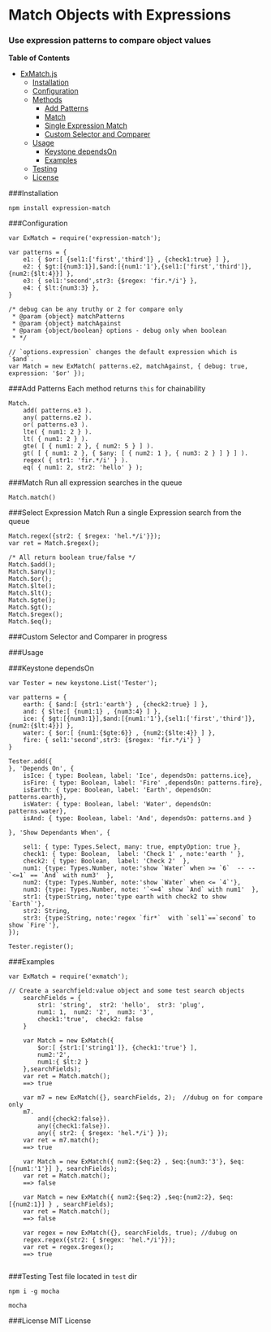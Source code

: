 # Match Objects with Expressions
### Use expression patterns to compare object values

**Table of Contents**

- [ExMatch.js](#expression-matcher)
	- [Installation](#installation)
	- [Configuration](#configuration)
	- [Methods](#add-patterns)
		- [Add Patterns](#add-patterns)
		- [Match](#match)
		- [Single Expression Match](#select-expression-match)
		- [Custom Selector and Comparer](#custom-selector-and-comparer)	
	- [Usage](#usage)
		- [Keystone dependsOn](#keystone-dependson)
		- [Examples](#examples)
	- [Testing](#testing)
	- [License](#license)


###Installation
```
npm install expression-match
```
###Configuration
```
var ExMatch = require('expression-match');

var patterns = {
	e1: { $or:[ {sel1:['first','third']} , {check1:true} ] },
	e2: { $gt:[{num3:1}],$and:[{num1:'1'},{sel1:['first','third']},{num2:{$lt:4}}] },
	e3: { sel1:'second',str3: {$regex: 'fir.*/i'} },
	e4: { $lt:{num3:3} },
}

/* debug can be any truthy or 2 for compare only
 * @param {object} matchPatterns
 * @param {object} matchAgainst
 * @param {object/boolean} options - debug only when boolean 
 * */
 
// `options.expression` changes the default expression which is `$and`.  
var Match = new ExMatch( patterns.e2, matchAgainst, { debug: true, expression: '$or' });

```

###Add Patterns
Each method returns `this` for chainability
```
Match.
	add( patterns.e3 ).
	any( patterns.e2 ).
	or( patterns.e3 ).
	lte( { num1: 2 } ).
	lt( { num1: 2 } ).
	gte( [ { num1: 2 }, { num2: 5 } ] ).
	gt( [ { num1: 2 }, { $any: [ { num2: 1 }, { num3: 2 } ] } ] ).
	regex( { str1: 'fir.*/i' } ).
	eq( { num1: 2, str2: 'hello' } );

```

###Match
Run all expression searches in the queue
```
Match.match()
```

###Select Expression Match
Run a single Expression search from the queue
```
Match.regex({str2: { $regex: 'hel.*/i'}});
var ret = Match.$regex();

/* All return boolean true/false */
Match.$add();
Match.$any(); 
Match.$or();
Match.$lte();
Match.$lt();
Match.$gte();
Match.$gt();
Match.$regex();
Match.$eq();

```

###Custom Selector and Comparer
in progress

###Usage

###Keystone dependsOn
```
var Tester = new keystone.List('Tester');

var patterns = {
	earth: { $and:[ {str1:'earth'} , {check2:true} ] },
	and: { $lte:[ {num1:1} , {num3:4} ] },
	ice: { $gt:[{num3:1}],$and:[{num1:'1'},{sel1:['first','third']},{num2:{$lt:4}}] },
	water: { $or:[ {num1:{$gte:6}} , {num2:{$lte:4}} ] },
	fire: { sel1:'second',str3: {$regex: 'fir.*/i'} }
}

Tester.add({
}, 'Depends On', {
	isIce: { type: Boolean, label: 'Ice', dependsOn: patterns.ice},
	isFire: { type: Boolean, label: 'Fire' ,dependsOn: patterns.fire},
	isEarth: { type: Boolean, label: 'Earth', dependsOn: patterns.earth},
	isWater: { type: Boolean, label: 'Water', dependsOn: patterns.water},
	isAnd: { type: Boolean, label: 'And', dependsOn: patterns.and }

}, 'Show Dependants When', {

    sel1: { type: Types.Select, many: true, emptyOption: true },
	check1: { type: Boolean,  label: 'Check 1' , note:'earth ' },
	check2: { type: Boolean,  label: 'Check 2'  },
	num1: {type: Types.Number, note:'show `Water` when >= `6`  -- --  `<=1` == `And` with num3'  },
	num2: {type: Types.Number, note:'show `Water` when <= `4`'},
	num3: {type: Types.Number, note: '`<=4` show `And` with num1'  },
	str1: {type:String, note:'type earth with check2 to show `Earth`'},
	str2: String,
	str3: {type:String, note:'regex `fir*`  with `sel1`==`second` to show `Fire`'},
});

Tester.register();

```
###Examples
```
var ExMatch = require('exmatch');

// Create a searchfield:value object and some test search objects
	searchFields = {
		str1: 'string',  str2: 'hello',  str3: 'plug',
		num1: 1,  num2: '2',  num3: '3', 
        check1:'true',  check2: false
	}
	
    var Match = new ExMatch({
    	$or:[ {str1:['string1']}, {check1:'true'} ],
        num2:'2',
        num1:{ $lt:2 }
    },searchFields);
    var ret = Match.match();
    ==> true
    
    var m7 = new ExMatch({}, searchFields, 2);  //dubug on for compare only
	m7.
    	and({check2:false}).
		any({check1:false}).
		any({ str2: { $regex: 'hel.*/i'} });
	var ret = m7.match();
	==> true
    
    var Match = new ExMatch({ num2:{$eq:2} , $eq:{num3:'3'}, $eq:[{num1:'1'}] }, searchFields);
    var ret = Match.match();
    ==> false
    
    var Match = new ExMatch({ num2:{$eq:2} ,$eq:{num2:2}, $eq:[{num2:1}] } , searchFields);
    var ret = Match.match();
    ==> false
    
    var regex = new ExMatch({}, searchFields, true); //dubug on
	regex.regex({str2: { $regex: 'hel.*/i'}});
	var ret = regex.$regex();
	==> true
   

```

###Testing
Test file located in `test` dir
```
npm i -g mocha

mocha

```


###License
MIT License

